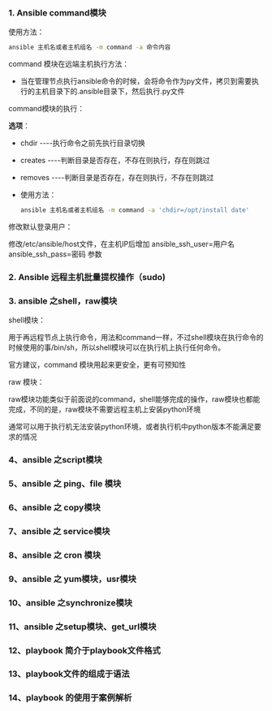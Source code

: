 ### 1. Ansible command模块

使用方法：

```bash
ansible 主机名或者主机组名 -m command -a 命令内容
```

command 模块在远端主机执行方法：

- 当在管理节点执行ansible命令的时候，会将命令作为py文件，拷贝到需要执行的主机目录下的.ansible目录下，然后执行.py文件

command模块的执行：

**选项**：

- chdir ----执行命令之前先执行目录切换

- creates ----判断目录是否存在，不存在则执行，存在则跳过

- removes ----判断目录是否存在，存在则执行，不存在则跳过

- 使用方法：

  ```bash
  ansible 主机名或者主机组名 -m command -a 'chdir=/opt/install date'
  ```

修改默认登录用户：

修改/etc/ansible/host文件，在主机IP后增加  ansible_ssh_user=用户名  ansible_ssh_pass=密码 参数



### 2. Ansible 远程主机批量提权操作（sudo)

### 3. ansible 之shell，raw模块

shell模块：

​	用于再远程节点上执行命令，用法和command一样，不过shell模块在执行命令的时候使用的事/bin/sh，所以shell模块可以在执行机上执行任何命令。

官方建议，command 模块用起来更安全，更有可预知性

raw 模块：

​	raw模块功能类似于前面说的command，shell能够完成的操作，raw模块也都能完成，不同的是，raw模块不需要远程主机上安装python环境

​	通常可以用于执行机无法安装python环境，或者执行机中python版本不能满足要求的情况 

### 4、ansible 之script模块

### 5、ansible 之 ping、file 模块

### 6、ansible 之 copy模块

### 7、ansible 之 service模块

### 8、ansible 之 cron 模块

### 9、ansible 之 yum模块，usr模块

### 10、ansible 之synchronize模块

### 11、ansible 之setup模块、get_url模块

### 12、playbook 简介于playbook文件格式

### 13、playbook文件的组成于语法

### 14、playbook 的使用于案例解析





​			

​	